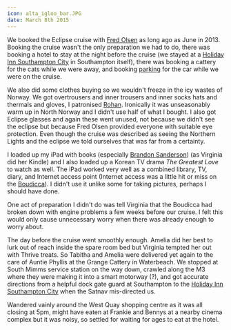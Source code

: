 ```yaml
---
icon: alta_igloo_bar.JPG
date: March 8th 2015
---
```

We booked the Eclipse cruise with [Fred Olsen](https://www.fredolsencruises.com/) as long ago as June in 2013.
Booking the cruise wasn't the only preparation we had to do, there was booking a hotel
to stay at the night before the cruise (we stayed at a [Holiday Inn Southampton City](https://www.ihg.com/holidayinn/hotels/gb/en/southampton/soahp/hoteldetail) in Southampton itself), there
was booking a cattery for the cats while we were away, and booking
[parking](https://www.abparking.co.uk) for the car while we were on the cruise.

We also did some clothes buying so we wouldn't freeze in the icy wastes of Norway.
We got overtrousers and inner trousers and inner socks hats and thermals and gloves,
I patronised [Rohan](https://www.rohan.co.uk/).
Ironically it was unseasonably warm up in North Norway and I didn't use half of what
I bought. I also got Eclipse glasses and again these went unused, not because we didn't
see the eclipse but because Fred Olsen provided everyone with suitable eye protection.
Even though the cruise was described as seeing the Northern Lights and the eclipse
we told ourselves that was far from a certainty.

I loaded up my iPad with books (especially [Brandon Sanderson](https://brandonsanderson.com/)) (as
Virginia did her Kindle) and I also loaded up a Korean TV drama *The Greatest Love* to watch as
well. The iPad worked very well as a combined library, TV, diary, and Internet access point (Internet
access was a little hit or miss on the [Boudicca](https://www.fredolsencruises.com/our-ships/our-cruise-ships/boudicca)). I didn't use it unlike some for
taking pictures, perhaps I should have done.

One act of preparation I didn't do was tell Virginia that the Boudicca had
broken down with engine problems a few weeks before our cruise. I felt this would only
cause unnecessary worry when there was already enough to worry about.

The day before the cruise went smoothly enough. Amelia did her best to lurk out of
reach inside the spare room bed but Virginia tempted her out with Thrive treats. So
Tabitha and Amelia were delivered yet again to the care of Auntie Phyllis at the
Grange Cattery in Waterbeach. We stopped at South Mimms service station on the way
down, crawled along the M3 where they were making it into a smart motorway (?), and
got accurate directions from a helpful dock gate guard at Southampton to the
[Holiday Inn Southampton City](https://www.ihg.com/holidayinn/hotels/gb/en/southampton/soahp/hoteldetail) when the Satnav mis-directed us.

Wandered vainly around the West Quay shopping centre as it was all closing at 5pm,
might have eaten at Frankie and Bennys at a nearby cinema complex but it was
noisy, so settled for waiting for ages to eat at the hotel.
